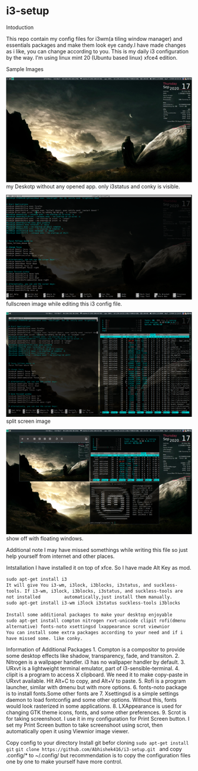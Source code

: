 # i3-setup

Intoduction 

This repo contain my config files for i3wm(a tiling window manager) and essentials packages and make them look eye candy.I have made changes as i like, you can change according to you. This is my daily i3 configuration by the way.
I'm using linux mint 20 (Ubuntu based linux) xfce4 edition.

Sample Images

![](Desktop.png)
my Deskotp without any opened app. only i3status and conky is visible.


![](i3fullscreen.png) 
fullscreen image while editing this i3 config file.


![](i3splitscreen.png) 
split screen image


![](floating_window.png)
show off with floating windows.

Additional note
    I may have missed somethings while writing this file so just help yourself from internet and other places.


Intstallation
    I have installed it on top of xfce. So I have made Alt Key as mod. 

    sudo apt-get install i3
    It will give You i3-wm, i3lock, i3blocks, i3status, and suckless-tools. If i3-wm, i3lock, i3blocks, i3status, and suckless-tools are not installed         automatically,just install them manually.
    sudo apt-get install i3-wm i3lock i3status suckless-tools i3blocks
    
    Install some additional packages to make your desktop enjoyable
    sudo apt-get install compton nitrogen rxvt-unicode clipit rofi(dmenu alternative) fonts-noto xsettingsd lxappearance scrot viewnior
    You can install some extra packages according to your need and if i have missed some. like conky. 
    
 Information of Additional Packages
    1. Compton is a compositor to provide some desktop effects like shadow, transparency, fade, and transiton.
    2. Nitrogen is a wallpaper handler. i3 has no wallpaper handler by default.
    3. URxvt is a lightweight terminal emulator, part of i3-sensible-terminal.
    4. clipit is a program to access X clipboard. We need it to make copy-paste in URxvt available. Hit Alt+C to copy, and Alt+V to paste.
    5. Rofi is a program launcher, similar with dmenu but with more options.
    6. fonts-noto package is to install fonts.Some other fonts are 
    7. Xsettingsd is a simple settings daemon to load fontconfig and some other options. Without this, fonts would look rasterized in some applications.
    8. LXAppearance is used for changing GTK theme icons, fonts, and some other preferences.
    9. Scrot is for taking screenshoot. I use it in my configuration for Print Screen button. I set my Print Screen button to take screenshoot using scrot, then   automatically open it using Viewnior image viewer. 
		
	
Copy config to your directory
	 Install git befor cloning `sudo apt-get install git`
	 `git clone https://github.com/Abhishek416/i3-setup.git ` and copy .config/* to ~/.config/ 
	 but recommendation is to copy the configuration files one by one to make yourself have more control.
	 


